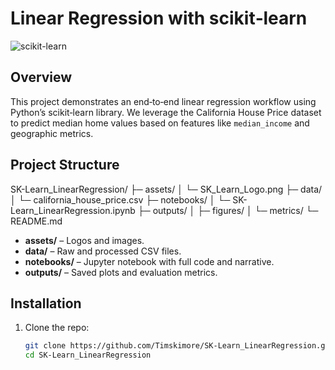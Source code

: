 # Linear Regression with scikit‑learn

![scikit-learn](assets/SK_Learn_Logo.png)

## Overview  
This project demonstrates an end‑to‑end linear regression workflow using Python’s scikit‑learn library. We leverage the California House Price dataset to predict median home values based on features like `median_income` and geographic metrics.

## Project Structure  
SK-Learn_LinearRegression/ ├─ assets/
│ └─ SK_Learn_Logo.png
├─ data/
│ └─ california_house_price.csv
├─ notebooks/
│ └─ SK-Learn_LinearRegression.ipynb
├─ outputs/
│ ├─ figures/
│ └─ metrics/
└─ README.md

* **assets/** – Logos and images.  
* **data/** – Raw and processed CSV files.  
* **notebooks/** – Jupyter notebook with full code and narrative.  
* **outputs/** – Saved plots and evaluation metrics.

## Installation  

1. Clone the repo:  
   ```bash
   git clone https://github.com/Timskimore/SK-Learn_LinearRegression.git
   cd SK-Learn_LinearRegression
